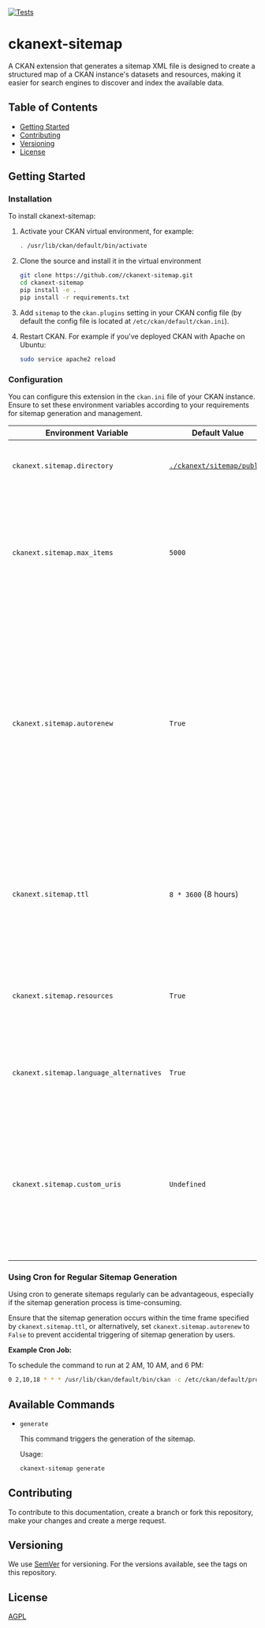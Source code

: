 [![Tests](https://github.com//ckanext-sitemap/workflows/Tests/badge.svg?branch=main)](https://github.com//ckanext-sitemap/actions)

# ckanext-sitemap

A CKAN extension that generates a sitemap XML file is designed to create a structured map of a CKAN instance's datasets and resources, making it easier for search engines to discover and index the available data.

## Table of Contents

- [Getting Started](#getting-started)
- [Contributing](#contributing)
- [Versioning](#versioning)
- [License](#license)

## Getting Started

### Installation

To install ckanext-sitemap:

1. Activate your CKAN virtual environment, for example:

    ```bash
    . /usr/lib/ckan/default/bin/activate
    ```

2. Clone the source and install it in the virtual environment

    ```bash
    git clone https://github.com//ckanext-sitemap.git
    cd ckanext-sitemap
    pip install -e .
    pip install -r requirements.txt
    ```

3. Add `sitemap` to the `ckan.plugins` setting in your CKAN
   config file (by default the config file is located at
   `/etc/ckan/default/ckan.ini`).

4. Restart CKAN. For example if you've deployed CKAN with Apache on Ubuntu:

    ```bash
    sudo service apache2 reload
    ```

### Configuration

You can configure this extension in the `ckan.ini` file of your CKAN instance. Ensure to set these environment variables according to your requirements for sitemap generation and management.

Environment Variable | Default Value | Description
-------------------- | ------------- | -----------
`ckanext.sitemap.directory` | [`./ckanext/sitemap/public`](./ckanext/sitemap/public/) | The directory path for storing generated sitemaps.
`ckanext.sitemap.max_items` | `5000` | Maximum number of items per sitemap file. If the total count of resources exceeds this limit, the sitemap is split into multiple files.
`ckanext.sitemap.autorenew` | `True` | If this option is enabled, the sitemaps will be automatically renewed whenever a user requests a sitemap and the existing sitemap is older than the Time-To-Live (TTL) value specified. Set this to False if you prefer a cron job to handle sitemap generation.
`ckanext.sitemap.ttl` | `8 * 3600` (8 hours) | Time-To-Live (TTL) for sitemaps. Sitemaps older than this value (in seconds) are regenerated when a user visits a sitemap route.
`ckanext.sitemap.resources` | `True` | Determines whether package resources (distributions) should be included in the sitemaps.
`ckanext.sitemap.language_alternatives` | `True` | Determines whether language alternatives should be included in the sitemaps.
`ckanext.sitemap.custom_uris` | `Undefined` | A list of additional sitemap URIs separated by whitespace or newlines. These URIs will be included in the sitemap generation process alongside the default CKAN URIs.

### Using Cron for Regular Sitemap Generation

Using cron to generate sitemaps regularly can be advantageous, especially if the sitemap generation process is time-consuming.

Ensure that the sitemap generation occurs within the time frame specified by `ckanext.sitemap.ttl`, or alternatively, set `ckanext.sitemap.autorenew` to `False` to prevent accidental triggering of sitemap generation by users.

**Example Cron Job:**

To schedule the command to run at 2 AM, 10 AM, and 6 PM:

```bash
0 2,10,18 * * * /usr/lib/ckan/default/bin/ckan -c /etc/ckan/default/production.ini ckanext-sitemap generate > /dev/null 2>&1
```

## Available Commands

- `generate`

    This command triggers the generation of the sitemap.

    Usage:

    ```bash
    ckanext-sitemap generate
    ```

## Contributing

To contribute to this documentation, create a branch or fork this repository, make
your changes and create a merge request.

## Versioning

We use [SemVer](http://semver.org/) for versioning. For the versions available, see
the tags on this repository.

## License

[AGPL](https://www.gnu.org/licenses/agpl-3.0.en.html)
